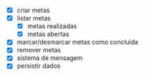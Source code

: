 - [x] criar metas
- [x] listar metas
    - [x] metas realizadas
    - [x] metas abertas
- [x] marcar/desmarcar metas como concluída
- [x] remover metas
- [x] sistema de mensagem
- [x] persistir dados